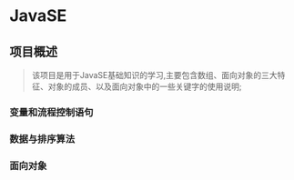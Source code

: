 # JavaSE
## 项目概述
>该项目是用于JavaSE基础知识的学习,主要包含数组、面向对象的三大特征、对象的成员、以及面向对象中的一些关键字的使用说明;
### 变量和流程控制语句
### 数据与排序算法
### 面向对象
